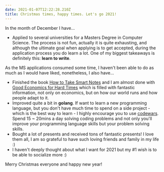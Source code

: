 ```yaml
---
date: 2021-01-07T12:22:28.210Z
title: Christmas times, happy times. Let's go 2021!
---
```

In the month of December I have...

* Applied to several universities for a Masters Degree in Computer Science. The process is not fun, actually it is quite exhausting, and although the ultimate goal when applying is to get accepted, during the application process you do learn a lot. One of my biggest takeaways is definitely this: **learn to write**.

As the MS applications consumed some time, I haven't been able to do as much as I would have liked, nonetheless, I also have...

* Finished the book [How to Take Smart Notes](https://www.amazon.com/How-Take-Smart-Notes-Nonfiction-ebook/dp/B06WVYW33Y/ref=sr_1_1?dchild=1&keywords=how+to+take+smart+notes&qid=1610277817&sr=8-1) and I am almost done with [Good Economics for Hard Times](https://www.amazon.com/Good-Economics-for-Hard-Times/dp/0141986190/ref=tmm_pap_swatch_0?_encoding=UTF8&qid=1610277837&sr=8-1) which is filled with fantastic information, not only on economics, but on how our world runs and how people adapt to it.
* Improved quite a bit in **golang**. If want to learn a new programming language, but you don't have much time to spend on a side project - which is the best way to learn - I highly encourage you to use [codewars](https://www.codewars.com/). Spend 15 ~ 20mins a day solving coding problems and not only you'll improve your programming language skills but your problem solving skills.
* Bought a lot of presents and received tons of fantastic presents! I love them all, I am so grateful to have such loving friends and family in my life :)
* I haven't deeply thought about what I want for 2021 but my #1 wish is to be able to socialize more :)

Merry Christmas everyone and happy new year!